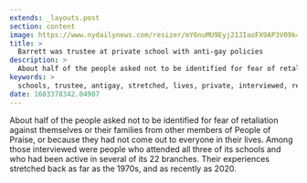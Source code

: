 ```yaml
--- 
extends: _layouts.post 
section: content 
image: https://www.nydailynews.com/resizer/mY6nuMU9Eyj21JIaoFX9AP3V09k=/1200x0/top/cloudfront-us-east-1.images.arcpublishing.com/tronc/2GIL3SXEGRHERGDY27K3RR4WUU.jpg 
title: > 
  Barrett was trustee at private school with anti-gay policies 
description: > 
  About half of the people asked not to be identified for fear of retaliation against themselves or their families from other members of People of Praise, or because they had not come out to everyone in their lives.Among those interviewed were people who attended all three of its schools and who had been active in several of its 22 branches.Their experiences stretched back as far as the 1970s, and as recently as 2020. 
keywords: > 
  schools, trustee, antigay, stretched, lives, private, interviewed, retaliation, members, identified, recently, school, praise, half, policies, barrett 
date: 1603378342.04907 
--- 
```

<div><p class=""> About half of the people asked not to be identified for fear of retaliation against themselves or their families from other members of People of Praise, or because they had not come out to everyone in their lives. Among those interviewed were people who attended all three of its schools and who had been active in several of its 22 branches. Their experiences stretched back as far as the 1970s, and as recently as 2020.</p> </div>